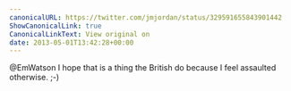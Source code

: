 ```yaml
---
canonicalURL: https://twitter.com/jmjordan/status/329591655843901442
ShowCanonicalLink: true
CanonicalLinkText: View original on
date: 2013-05-01T13:42:28+00:00
---
```

@EmWatson I hope that is a thing the British do because I feel assaulted otherwise. ;-)
